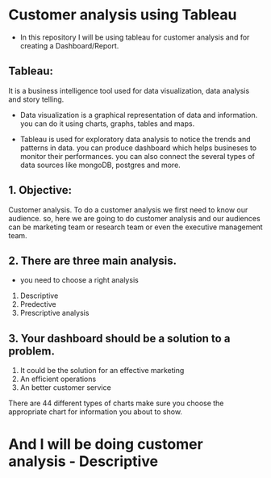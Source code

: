 # Customer analysis using Tableau
* In this repository I will be using tableau for customer analysis and for creating a Dashboard/Report.

## Tableau:
It is a business intelligence tool used for data visualization, data analysis and story telling. 
* Data visualization is a graphical representation of data and information. you can do it using charts, graphs, tables and maps.

* Tableau is used for exploratory data analysis to notice the trends and patterns in data. you can produce dashboard which helps busineses to monitor their performances. you can also connect the several types of data sources like mongoDB, postgres and more. 

## 1. Objective:
Customer analysis.
To do a customer analysis we first need to know our audience.
so, here we are going to do customer analysis and our audiences can be marketing team or research team or even the executive management team. 


## 2. There are three main analysis.
* you need to choose a right analysis 
1. Descriptive
2. Predective
3. Prescriptive analysis

## 3. Your dashboard should be a solution to a problem. 
1. It could be the solution for an effective marketing 
2. An efficient operations 
3. An better customer service 

There are 44 different types of charts make sure you choose the appropriate chart for information you about to show.

# And I will be doing customer analysis - Descriptive

